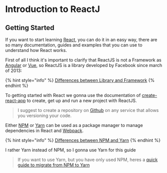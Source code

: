 # Introduction to ReactJ

## Getting Started

If you want to start learning [React](https://es.reactjs.org/), you can do it in an easy way, there are so many documentation, guides and examples that you can use to understand how React works.

First of all I think it's important to clarify that ReactJS is not a Framework as [Angular](https://angular.io/) or [Vue](https://vuejs.org/), so ReactJS is a library developed by Facebook since march of 2013:

{% hint style="info" %}
[Differences between Library and Framework](https://www.freecodecamp.org/news/the-difference-between-a-framework-and-a-library-bd133054023f/)
{% endhint %}

To getting started with React we gonna use the documentation of [create-react-app](https://create-react-app.dev/docs/getting-started) to create, get up and run a new project with ReactJS.

> I suggest to create a repository on [Github](https://github.com/) on any service that allows you versioning your code.

Either [NPM](https://www.npmjs.com/) or [Yarn](https://yarnpkg.com/lang/en/) can be used as a package manager to manage dependencies in React and [Webpack](https://webpack.js.org/).

{% hint style="info" %}
[Differences between NPM and Yarn](https://www.keycdn.com/blog/npm-vs-yarn)
{% endhint %}

I rather Yarn instead of NPM, so I gonna use Yarn for this guide

> If you want to use Yarn, but you have only used NPM, heres a [quick guide to migrate from NPM to Yarn](https://yarnpkg.com/lang/en/docs/migrating-from-npm/)



